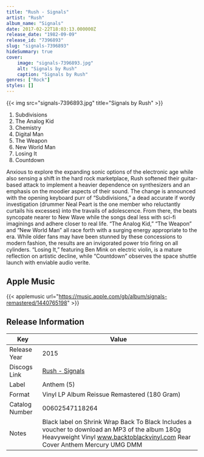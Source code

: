 ```yaml
---
title: "Rush - Signals"
artist: "Rush"
album_name: "Signals"
date: 2017-02-22T18:03:13.000000Z
release_date: "1982-09-09"
release_id: "7396893"
slug: "signals-7396893"
hideSummary: true
cover:
    image: "signals-7396893.jpg"
    alt: "Signals by Rush"
    caption: "Signals by Rush"
genres: ["Rock"]
styles: []
---
```


{{< img src="signals-7396893.jpg" title="Signals by Rush" >}}

<!-- section break -->

1. Subdivisions
2. The Analog Kid
3. Chemistry
4. Digital Man
5. The Weapon
6. New World Man
7. Losing It
8. Countdown

<!-- section break -->


Anxious to explore the expanding sonic options of the electronic age while also sensing a shift in the hard rock marketplace, Rush softened their guitar-based attack to implement a heavier dependence on synthesizers and an emphasis on the moodier aspects of their sound. The change is announced with the opening keyboard purr of “Subdivisions,” a dead accurate if wordy investigation (drummer Neal Peart is the one member who reluctantly curtails his excesses) into the travails of adolescence. From there, the beats syncopate nearer to New Wave while the songs deal less with sci-fi imaginings and adhere closer to real life. “The Analog Kid,” “The Weapon” and “New World Man” all race forth with a surging energy appropriate to the era. While older fans may have been stunned by these concessions to modern fashion, the results are an invigorated power trio firing on all cylinders. “Losing It,” featuring Ben Mink on electric violin, is a mature reflection on artistic decline, while “Countdown” observes the space shuttle launch with enviable audio verite.



## Apple Music
{{< applemusic url="https://music.apple.com/gb/album/signals-remastered/1440765198" >}}






## Release Information
|  Key           | Value                                                |
| ---------------| ---------------------------------------------------- |
| Release Year   | 2015                                   |
| Discogs Link   | [Rush - Signals](https://www.discogs.com/release/7396893-Rush-Signals) |
| Label          | Anthem (5) |
| Format         | Vinyl LP Album Reissue Remastered (180 Gram) |
| Catalog Number | 00602547118264 |
| Notes | Black label on Shrink Wrap    Back To Black    Includes a voucher to download an MP3 of the album    180g Heavyweight Vinyl      www.backtoblackvinyl.com    Rear Cover     Anthem  Mercury  UMG  DMM |